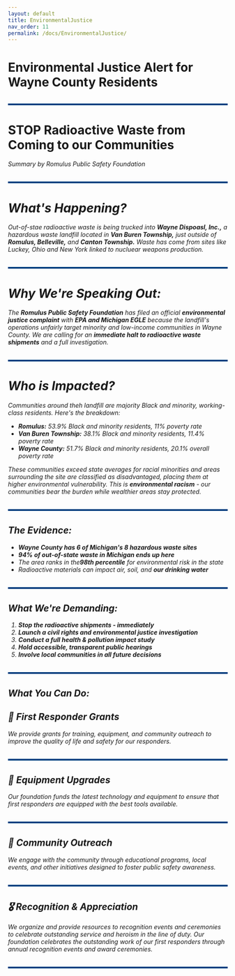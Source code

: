 ```yaml
---
layout: default
title: EnvironmentalJustice
nav_order: 11
permalink: /docs/EnvironmentalJustice/
---
```


<!-- Google tag (gtag.js) -->
<script async src="https://www.googletagmanager.com/gtag/js?id=G-YD66KT4FWL"></script>
<script>
  window.dataLayer = window.dataLayer || [];
  function gtag(){dataLayer.push(arguments);}
  gtag('js', new Date());

  gtag('config', 'G-YD66KT4FWL');
</script>

# Environmental Justice Alert for Wayne County Residents

<hr style="border: none; height: 4px; background-color: #004080; margin: 2rem 0;" />

# STOP Radioactive Waste from Coming to our Communities
<i>Summary by Romulus Public Safety Foundation<i/>

<hr style="border: none; height: 4px; background-color: #004080; margin: 2rem 0;" />

# What's Happening?

Out-of-stae radioactive waste is being trucked into <b>Wayne Dispoasl, Inc.,</b> a hazardous waste landfill located in <b>Van Buren Township,</b> just outside of <b>Romulus, Belleville,</b> and <b>Canton Township.</b> Waste has come from sites like Luckey, Ohio and New York linked to nucluear weapons production.

<hr style="border: none; height: 4px; background-color: #004080; margin: 2rem 0;" />

# Why We're Speaking Out:

The <b>Romulus Public Safety Foundation</b> has filed an official <b>environmental justice complaint</b> with <b>EPA and Michigan EGLE</b> because the landfill's operations unfairly target minority and low-income communities in Wayne County. We are calling for an <b>immediate halt to radioactive waste shipments</b> and a full investigation.

<hr style="border: none; height: 4px; background-color: #004080; margin: 2rem 0;" />

# Who is Impacted?

Communities around theh landfill are majority Black and minority, working-class residents. Here's the breakdown:
<ul>
  <li><b>Romulus:</b> 53.9% Black and minority residents, 11% poverty rate</li>
  <li><b>Van Buren Township:</b> 38.1% Black and minority residents, 11.4% poverty rate</li>
  <li><b>Wayne County:</b> 51.7% Black and minority residents, 20.1% overall poverty rate</li>
</ul>

These communities exceed state averages for racial minorities and areas surrounding the site are classified as disadvantaged, placing them at higher environmental vulnerability. This is <b>environmental racism</b> - our communities bear the burden while wealthier areas stay protected.

<hr style="border: none; height: 4px; background-color: #004080; margin: 2rem 0;" />

## The Evidence:

<ul>
  <li><b>Wayne County has 6 of Michigan's 8 hazardous waste sites</b></li>
  <li><b>94% of out-of-state waste in Michigan ends up here</b></li>
  <li>The area ranks in the<b>98th percentile</b> for environmental risk in the state</li>
  <li>Radioactive materials can impact air, soil, and <b>our drinking water</b></li>
</ul>

<hr style="border: none; height: 4px; background-color: #004080; margin: 2rem 0;" />

## What We're Demanding:

 <ol type="1">
  <li><b>Stop the radioactive shipments - immediately</b></li>
  <li><b>Launch a civil rights and environmental justice investigation</b></li>
  <li><b>Conduct a full health & pollution impact study</b></li>
  <li><b>Hold accessible, transparent public hearings</b></li>
  <li><b>Involve local communities in all future decisions</b></li> 
</ol> 

<hr style="border: none; height: 4px; background-color: #004080; margin: 2rem 0;" />

## What You Can Do:



## 🚓 First Responder Grants
We provide grants for training, equipment, and community outreach to improve the quality of life and safety for our responders.

<hr style="border: none; height: 4px; background-color: #004080; margin: 2rem 0;" />

## 🚒 Equipment Upgrades
Our foundation funds the latest technology and equipment to ensure that first responders are equipped with the best tools available.

<hr style="border: none; height: 4px; background-color: #004080; margin: 2rem 0;" />

## 👮 Community Outreach
We engage with the community through educational programs, local events, and other initiatives designed to foster public safety awareness.

<hr style="border: none; height: 4px; background-color: #004080; margin: 2rem 0;" />

## 🎖️ Recognition & Appreciation
We organize and provide resources to recognition events and ceremonies to celebrate outstanding service and heroism in the line of duty. Our foundation celebrates the outstanding work of our first responders through annual recognition events and award ceremonies.

<hr style="border: none; height: 4px; background-color: #004080; margin: 2rem 0;" />
